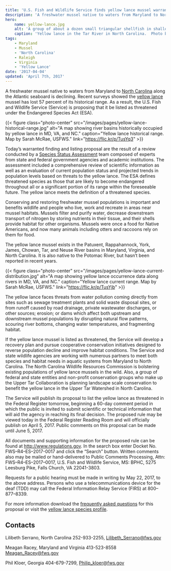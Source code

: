 ```yaml
---
title: 'U.S. Fish and Wildlife Service finds yellow lance mussel warrants Endangered Species Act protection'
description: 'A freshwater mussel native to waters from Maryland to North Carolina along the Atlantic seaboard is declining.  Recent surveys showed the yellow lance mussel has lost 57 percent of its historical range.'
hero:
    name: yellow-lance.jpg
    alt: 'A group of about a dozen small triangular shellfish in shallow water.'
    caption: 'Yellow lance in the Tar River in North Carolina.  Photo by Sarah McRae, USFWS.'
tags:
    - Maryland
    - Mussel
    - 'North Carolina'
    - Raleigh
    - Virginia
    - 'Yellow Lance'
date: '2017-04-04'
updated: 'April 7th, 2017'
---
```


A freshwater mussel native to waters from Maryland to [North Carolina](/north-carolina) along the Atlantic seaboard is declining.  Recent surveys showed the [yellow lance](/wildlife/mussels/yellow-lance/) mussel has lost 57 percent of its historical range. As a result, the U.S. Fish and Wildlife Service (Service) is proposing that it be listed as threatened under the Endangered Species Act (ESA).

{{< figure class="photo-center" src="/images/pages/yellow-lance-historical-range.jpg" alt="A map showing river basins historically occupied by yellow lance in MD, VA, and NC." caption="Yellow lance historical range. Map by Sarah McRae, USFWS." link="https://flic.kr/p/TusYq3" >}}

Today’s warranted finding and listing proposal are the result of a review conducted by a [Species Status Assessment](https://fws.gov/raleigh/pdfs/YellowLanceSSA.pdf) team composed of experts from state and federal government agencies and academic institutions. The assessment included a comprehensive review of scientific information as well as an evaluation of current population status and projected trends in population levels based on threats to the yellow lance. The ESA defines threatened species as those that are likely to become endangered throughout all or a significant portion of its range within the foreseeable future. The yellow lance meets the definition of a threatened species.

Conserving and restoring freshwater mussel populations is important and benefits wildlife and people who live, work and recreate in areas near mussel habitats. Mussels filter and purify water, decrease downstream transport of nitrogen by storing nutrients in their tissue, and their shells provide habitat for other organisms. Mussels were once a food for Native Americans, and now many animals including otters and raccoons rely on them for food.

The yellow lance mussel exists in the Patuxent, Rappahannock, York, James, Chowan, Tar, and Neuse River basins in Maryland, Virginia, and North Carolina. It is also native to the Potomac River, but hasn’t been reported in recent years.

{{< figure class="photo-center" src="/images/pages/yellow-lance-current-distribution.jpg" alt="A map showing yellow lance occurrence data along rivers in MD, VA, and NC." caption="Yellow lance current range. Map by Sarah McRae, USFWS." link="https://flic.kr/p/TusYjb" >}}

The yellow lance faces threats from water pollution coming directly from sites such as sewage treatment plants and solid waste disposal sites, or from runoff caused by road drainage, private wastewater discharges, or other sources; erosion; or dams which affect both upstream and downstream mussel populations by disrupting natural flow patterns, scouring river bottoms, changing water temperatures, and fragmenting habitat.

If the yellow lance mussel is listed as threatened, the Service will develop a recovery plan and pursue cooperative conservation initiatives designed to reverse population decline and improve habitat conditions. The Service and state wildlife agencies are working with numerous partners to meet both species and habitat needs in aquatic systems from Maryland to North Carolina. The North Carolina Wildlife Resources Commission is bolstering existing populations of yellow lance mussels in the wild. Also, a group of federal and state entities and non-profit conservation groups who make up the Upper Tar Collaboration is planning landscape scale conservation to benefit the yellow lance in the Upper Tar Watershed in North Carolina.

The Service will publish its proposal to list the yellow lance as threatened in the Federal Register tomorrow, beginning a 60-day comment period in which the public is invited to submit scientific or technical information that will aid the agency in reaching its final decision. The proposed rule may be viewed today in the Federal Register Reading Room and will officially publish on April 5, 2017. Public comments on this proposal can be made until June 5, 2017.

All documents and supporting information for the proposed rule can be found at http://www.regulations.gov. In the search box enter Docket No. FWS–R4–ES–2017-0017 and click the “Search” button.  Written comments also may be mailed or hand-delivered to Public Comments Processing, Attn: FWS–R4–ES–2017–0017, U.S. Fish and Wildlife Service, MS: BPHC, 5275 Leesburg Pike, Falls Church, VA 22041-3803.

Requests for a public hearing must be made in writing by May 22, 2017, to the above address. Persons who use a telecommunications device for the deaf (TDD) may call the Federal Information Relay Service (FIRS) at 800–877–8339.

For more information download the [frequently asked questions](/pdf/frequently-asked-questions/yellow-lance-proposed-listing.pdf) for this proposal or visit the [yellow lance species profile](/wildlife/mussels/yellow-lance).

## Contacts

Lilibeth Serrano, North Carolina
252-933-2255, [Lilibeth_Serrano@fws.gov](mailto:Lilibeth_Serrano@fws.gov)

Meagan Racey, Maryland and Virginia
413-523-8558 [Meagan_Racey@fws.gov](mailto:Meagan_Racey@fws.gov)

Phil Kloer, Georgia
404-679-7299, [Philip_kloer@fws.gov](mailto:Philip_kloer@fws.gov)
